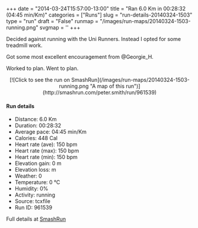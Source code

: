 +++
date = "2014-03-24T15:57:00-13:00"
title = "Ran 6.0 Km in 00:28:32 (04:45 min/Km)"
categories = ["Runs"]
slug = "run-details-20140324-1503"
type = "run"
draft = "False"
runmap = "/images/run-maps/20140324-1503-running.png"
svgmap = '<polyline points="">'
+++

Decided against running with the Uni Runners. Instead I opted for some treadmill work. 

Got some most excellent encouragement from @Georgie_H. 

Worked to plan. Went to plan. 



<!--more-->

<center>
[![Click to see the run on SmashRun](/images/run-maps/20140324-1503-running.png "A map of this run")](http://smashrun.com/peter.smith/run/961539)
</center>

#### Run details

* Distance: 6.0 Km
* Duration: 00:28:32
* Average pace: 04:45 min/Km
* Calories: 448 Cal
* Heart rate (ave): 150 bpm
* Heart rate (max): 150 bpm
* Heart rate (min): 150 bpm
* Elevation gain: 0 m
* Elevation loss:  m
* Weather: 0
* Temperature: 0 &deg;C
* Humidity: 0%
* Activity: running
* Source: tcxfile
* Run ID: 961539

Full details at [SmashRun](http://smashrun.com/peter.smith/run/961539)